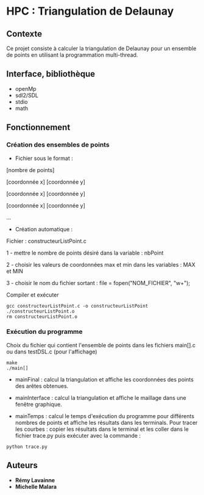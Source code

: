 # HPC : Triangulation de Delaunay
## Contexte
Ce projet consiste à calculer la triangulation de Delaunay pour un ensemble de points en utilisant la programmation multi-thread.



## Interface, bibliothèque
* openMp
* sdl2/SDL
* stdio
* math



## Fonctionnement
### Création des ensembles de points
* Fichier sous le format :

[nombre de points]

[coordonnée x] [coordonnée y] 

[coordonnée x] [coordonnée y] 

[coordonnée x] [coordonnée y] 

...


* Création automatique :

Fichier : constructeurListPoint.c

1 - mettre le nombre de points désiré dans la variable : nbPoint

2 - choisir les valeurs de coordonnées max et min dans les variables : MAX et MIN

3 - choisir le nom du fichier sortant : file = fopen("NOM_FICHIER", "w+");


Compiler et exécuter
```
gcc constructeurListPoint.c -o constructeurListPoint
./constructeurListPoint.o
rm constructeurListPoint.o
```


### Exécution du programme
Choix du fichier qui contient l'ensemble de points dans les fichiers main[].c ou dans testDSL.c (pour l'affichage)

```
make
./main[]
```
* mainFinal : calcul la triangulation et affiche les coordonnées des points des arêtes obtenues.

* mainInterface : calcul la triangulation et affiche le maillage dans une fenêtre graphique.

* mainTemps : calcul le temps d'exécution du programme pour différents nombres de points et affiche les résultats dans les terminals. Pour tracer les courbes : copier les résultats dans le terminal et les coller dans le fichier trace.py puis exécuter avec la commande :
```
python trace.py
```


## Auteurs
* **Rémy Lavainne**
* **Michelle Malara**
